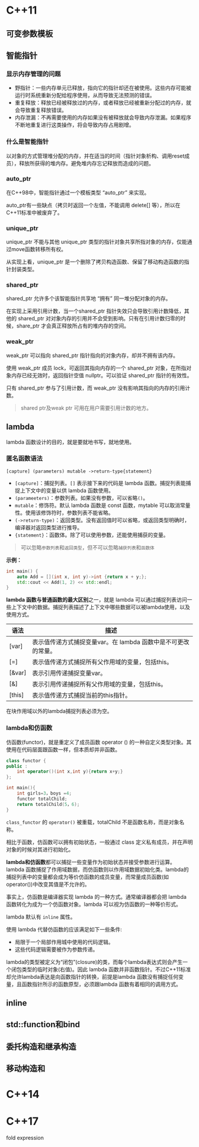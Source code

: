 # C++11

## 可变参数模板



## 智能指针

### 显示内存管理的问题

- 野指针：一些内存单元已释放，指向它的指针却还在被使用。这些内存可能被运行时系统重新分配给程序使用，从而导致无法预测的错误。
- 重复释放：释放已经被释放过的内存，或者释放已经被重新分配过的内存，就会导致重复释放错误。
- 内存泄漏：不再需要使用的内存如果没有被释放就会导致内存泄漏。如果程序不断地重复进行这类操作，将会导致内存占用剧增。

### 什么是智能指针

以对象的方式管理堆分配的内存，并在适当的时间（指针对象析构、调用reset成员），释放所获得的堆内存。避免堆内存忘记释放而造成的问题。

### auto_ptr

在C++98中，智能指针通过一个模板类型 “auto_ptr” 来实现。

auto_ptr有一些缺点（拷贝时返回一个左值，不能调用 delete[] 等），所以在 C++11标准中被废弃了。

### unique_ptr

unique_ptr 不能与其他 unique_ptr 类型的指针对象共享所指对象的内存，仅能通过move函数转移所有权。

从实现上看，unique_ptr 是一个删除了拷贝构造函数、保留了移动构造函数的指针封装类型。

### shared_ptr

shared_ptr 允许多个该智能指针共享地 “拥有” 同一堆分配对象的内存。

在实现上采用引用计数，当一个shared_ptr 指针失效只会导致引用计数降低，其他的 shared_ptr 对对象内存的引用并不会受到影响。只有在引用计数归零的时候，share_ptr 才会真正释放所占有的堆内存的空间。

### weak_ptr

weak_ptr 可以指向 shared_ptr 指针指向的对象内存，却并不拥有该内存。

使用 weak_ptr 成员 lock，可返回其指向内存的一个 shared_ptr 对象，在所指对象内存已经无效时，返回指针空值 nullptr。可以验证 shared_ptr 指针的有效性。

只有 shared_ptr 参与了引用计数，而 weak_ptr 没有影响其指向的内存的引用计数。

> shared ptr及weak ptr 可用在用户需要引用计数的地方。

## lambda

lambda 函数设计的目的，就是要就地书写，就地使用。

### 匿名函数语法
```[capture] (parameters) mutable ->return-type{statement} ```

- `[capture]`：捕捉列表。`[]` 表示接下来的代码是 lambda 函数。捕捉列表能捕捉上下文中的变量以供 lambda 函数使用。
- `(parameeters)`：参数列表。如果没有参数，可以省略`()`。
- `mutable`：修饰符。默认 lambda 函数是 const 函数，mytable 可以取消常量性。使用该修饰符时，参数列表不能省略。
- `(->return-type)`：返回类型。没有返回值时可以省略，或返回类型明确时，编译器对返回类型进行推导。
- `{statement}`：函数体。除了可以使用参数，还能使用捕获的变量。

> 可以忽略`参数列表`和`返回类型`，但不可以忽略```捕获列表```和```函数体```

**示例：**

```cpp
int main() {
	auto Add = [](int x, int y)->int {return x + y;};
	std::cout << Add(1, 2) << std::endl;
}
```
**lambda 函数与普通函数的最大区别**之一，就是 lambda 可以通过捕捉列表访问一些上下文中的数据。捕捉列表描述了上下文中哪些数据可以被lambda使用，以及使用方式。

|语法 |描述|
|-|-|
|[var]|表示值传递方式捕捉变量var。在 lambda 函数中是不可更改的常量。|
|[=]|表示值传递方式捕捉所有父作用域的变量，包括this。|
|[&var]|表示引用传递捕捉变量var。|
|[&]| 表示引用传递捕捉所有父作用域的变量，包括this。 |
|[this]|表示值传递方式捕捉当前的this指针。|

在块作用域以外的lambda捕捉列表必须为空。

### lambda和仿函数

仿函数(functor)，就是重定义了成员函数 operator () 的一种自定义类型对象。其使用在代码层面跟函数一样，但本质却并非函数。

```c++
class functor {
public :
	int operator()(int x,int y){return x+y;}
};

int main(){
	int girls=3，boys =4;
    functor totalChild;
    return totalChild(5，6);
}
```

`class_functor` 的 `operator()` 被重载，totalChild 不是函数名称，而是对象名称。

相比于函数，仿函数可以拥有初始状态，一般通过 class 定义私有成员，并在声明对象的时候对其进行初始化。

**lambda和仿函数**都可以捕捉一些变量作为初始状态并接受参数进行运算。lambda 函数捕捉了作用域数据，而仿函数则以作用域数据初始化类。lambda的捕捉列表中的变量都会成为等价仿函数的成员变量，而常量成员函数(如operator())中改变其值是不允许的。

事实上，仿函数是编译器实现 lambda 的一种方式。通常编译器都会把 lambda 函数转化为成为一个仿函数对象。lambda 可以视为仿函数的一种等价形式。

lambda 默认有 `inline` 属性。

使用 lambda 代替仿函数的应该满足如下一些条件:

- 局限于一个局部作用城中使用的代码逻辑。
- 这些代码逻辑需要被作为参数传递。



lambda的类型被定义为“闭包”(closure)的类，而每个lambda表达式则会产生一个闭包类型的临时对象(右值)。因此 lambda 函数并非函数指针。不过C++11标准却允许lambda表达是向函数指针的转换，前提是lambda 函数没有捕捉任何变量，且函数指针所示的函数原型，必须跟lambda 函数有着相同的调用方式。

## inline

## std::function和bind

## 委托构造和继承构造



## 移动构造和





# C++14



# C++17

fold expression

